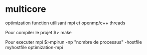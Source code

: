 # multicore
optimization function utilisant mpi et openmp/c++ threads

Pour compiler le projet $> make 

Pour executer mpi $>mpirun -np "nombre de processus" -hostfile myhostfile optimization-mpi
